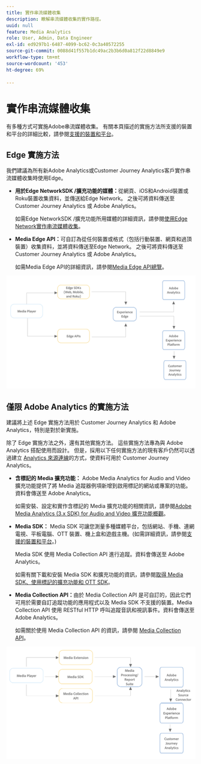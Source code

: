 ```yaml
---
title: 實作串流媒體收集
description: 瞭解串流媒體收集的實作路徑。
uuid: null
feature: Media Analytics
role: User, Admin, Data Engineer
exl-id: ed9297b1-6487-4099-bc62-0c3a40572255
source-git-commit: 0088d41f557b1dc49ac2b3b6d0a812f22d8849e9
workflow-type: tm+mt
source-wordcount: '453'
ht-degree: 69%

---
```


# 實作串流媒體收集

有多種方式可實施Adobe串流媒體收集。 有關本頁描述的實施方法所支援的裝置和平台的詳細比較，請參閱[支援的裝置和平台](/help/getting-started/supported-devices.md)。

## Edge 實施方法

我們建議為所有新Adobe Analytics或Customer Journey Analytics客戶實作串流媒體收集時使用Edge。

* **用於Edge NetworkSDK /擴充功能的媒體：**&#x200B;從網頁、iOS和Android裝置或Roku裝置收集資料，並傳送給Edge Network。 之後可將資料傳送至 Customer Journey Analytics 或 Adobe Analytics。

  如需Edge NetworkSDK /擴充功能所用媒體的詳細資訊，請參閱[使用Edge Network實作串流媒體收集](/help/implementation/edge/implementation-edge.md)。

* **Media Edge API：**&#x200B;可自訂為從任何裝置或格式（包括行動裝置、網頁和過頂裝置）收集資料，並將資料傳送至Edge Network。 之後可將資料傳送至 Customer Journey Analytics 或 Adobe Analytics。

  如需Media Edge API的詳細資訊，請參閱[Media Edge API總覽](https://developer.adobe.com/cja-apis/docs/endpoints/media-edge/)。

![CJA 工作流程](assets/streaming-media-edge.png)

## 僅限 Adobe Analytics 的實施方法

建議將上述 Edge 實施方法用於 Customer Journey Analytics 和 Adobe Analytics，特別是對於新實施。

除了 Edge 實施方法之外，還有其他實施方法。 這些實施方法專為與 Adobe Analytics 搭配使用而設計。 但是，採用以下任何實施方法的現有客戶仍然可以透過建立 [Analytics 來源連線](https://experienceleague.adobe.com/docs/experience-platform/sources/ui-tutorials/create/adobe-applications/analytics.html?lang=zh-Hant)的方式，使資料可用於 Customer Journey Analytics。

* **含標記的 Media 擴充功能：** Adobe Media Analytics for Audio and Video 擴充功能提供了將 Media 追蹤器例項新增到啟用標記的網站或專案的功能。資料會傳送至 Adobe Analytics。

  如需安裝、設定和實作含標記的 Media 擴充功能的相關資訊，請參閱[Adobe Media Analytics (3.x SDK) for Audio and Video 擴充功能概觀](https://experienceleague.adobe.com/docs/experience-platform/tags/extensions/client/media-analytics-3x/overview.html)。

* **Media SDK：** Media SDK 可讓您測量多種媒體平台，包括網站、手機、連網電視、平板電腦、OTT 裝置、機上盒和遊戲主機。(如需詳細資訊，請參閱[支援的裝置和平台](/help/getting-started/supported-devices.md)。)

  Media SDK 使用 Media Collection API 進行追蹤。資料會傳送至 Adobe Analytics。

  如需有關下載和安裝 Media SDK 和擴充功能的資訊，請參閱[取得 Media SDK、使用標記的擴充功能和 OTT SDK](/help/getting-started/download-sdks.md)。

* **Media Collection API：**&#x200B;由於 Media Collection API 是可自訂的，因此它們可用於需要自訂追蹤功能的應用程式以及 Media SDK 不支援的裝置。Media Collection API 使用 RESTful HTTP 呼叫追蹤音訊和視訊事件。資料會傳送至 Adobe Analytics。

  如需關於使用 Media Collection API 的資訊，請參閱 [Media Collection API](media-collection-api/mc-api-overview.md)。


![Analytics 工作流程](assets/analytics-implementation.png)

<!--
(Not sure if we need the following paragraph and graphic. Paragraph is somewhat redundant with the intro paragraph of this article)
Choose the implementation method depending on the supported platforms. Some players are not supported by the Media SDKs or the Adobe Experience Platform Media Extensions. The Media Collection APIs provide a way to support those players. For information on supported devices, see [Supported devices and platforms](/help/getting-started/supported-devices.md).

![Media Flow](media-sdk/assets/choose-media-flow2.png)
-->
